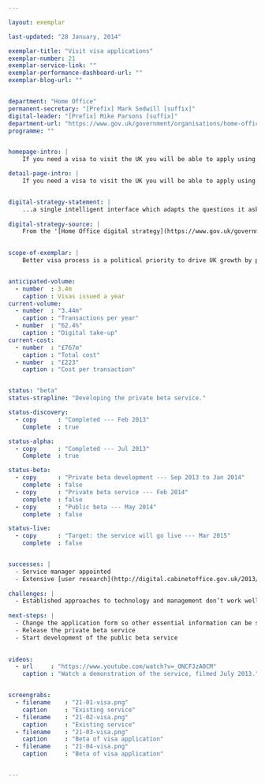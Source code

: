 ```yaml
---

layout: exemplar

last-updated: "28 January, 2014"

exemplar-title: "Visit visa applications"
exemplar-number: 21
exemplar-service-link: ""
exemplar-performance-dashboard-url: ""
exemplar-blog-url: ""


department: "Home Office"
permanent-secretary: "[Prefix] Mark Sedwill [suffix]"
digital-leader: "[Prefix] Mike Parsons [suffix]"
department-url: "https://www.gov.uk/government/organisations/home-office"
programme: ""


homepage-intro: |
    If you need a visa to visit the UK you will be able to apply using a simple online service

detail-page-intro: |
    If you need a visa to visit the UK you will be able to apply using a simple online service


digital-strategy-statement: |
    ...a single intelligent interface which adapts the questions it asks the user based on business rules: avoiding unnecessary questions and providing a dynamic, streamlined process that users (many of whom are not native English speakers) find simple and accessible.
    
digital-strategy-source: |
    From the '[Home Office digital strategy](https://www.gov.uk/government/publications/home-office-digital-strategy)' --- December 2012
    

scope-of-exemplar: |
    Better visa process is a political priority to drive UK growth by promoting visits from tourists, students and business people. [Currently 3.4m visas are issued at a cost of £767m/year, £223 per transaction](https://www.gov.uk/performance/transactions-explorer/service-details/home-office-visas-immigration-applications).


anticipated-volume:
  - number  : 3.4m
    caption : Visas issued a year
current-volume:
  - number  : "3.44m"
    caption : "Transactions per year"
  - number  : "62.4%"
    caption : "Digital take-up"
current-cost:
  - number  : "£767m"
    caption : "Total cost"
  - number  : "£223"
    caption : "Cost per transaction"


status: "beta"
status-strapline: "Developing the private beta service."

status-discovery:
  - copy      : "Completed --- Feb 2013"
    Complete  : true

status-alpha:
  - copy      : "Completed --- Jul 2013"
    Complete  : true

status-beta:
  - copy      : "Private beta development --- Sep 2013 to Jan 2014"
    complete  : false
  - copy      : "Private beta service --- Feb 2014"
    complete  : false
  - copy      : "Public beta --- May 2014"
    complete  : false

status-live:
  - copy      : "Target: the service will go live --- Mar 2015"
    complete  : false


successes: |
  - Service manager appointed
  - Extensive [user research](http://digital.cabinetoffice.gov.uk/2013/10/09/testing-with-users-around-the-world/) with embassies around the world
  
challenges: |
  - Established approaches to technology and management don’t work well with [agile](https://www.gov.uk/service-manual/agile) development
  
next-steps: |
  - Change the application form so other essential information can be submitted
  - Release the private beta service 
  - Start development of the public beta service
  

videos:
  - url     : "https://www.youtube.com/watch?v=_ONCFJzA0CM"
    caption : "Watch a demonstration of the service, filmed July 2013."


screengrabs:
  - filename    : "21-01-visa.png"
    caption     : "Existing service"
  - filename    : "21-02-visa.png"
    caption     : "Existing service"
  - filename    : "21-03-visa.png"
    caption     : "Beta of visa application"
  - filename    : "21-04-visa.png"
    caption     : "Beta of visa application"


---
```




